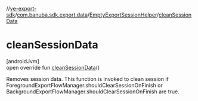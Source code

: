 //[ve-export-sdk](../../../index.md)/[com.banuba.sdk.export.data](../index.md)/[EmptyExportSessionHelper](index.md)/[cleanSessionData](clean-session-data.md)

# cleanSessionData

[androidJvm]\
open override fun [cleanSessionData](clean-session-data.md)()

Removes session data. This function is invoked to clean session if ForegroundExportFlowManager.shouldClearSessionOnFinish or BackgroundExportFlowManager.shouldClearSessionOnFinish are true.
